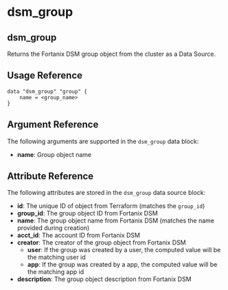 # dsm\_group

## dsm\_group

Returns the Fortanix DSM group object from the cluster as a Data Source.

## Usage Reference

```
data "dsm_group" "group" {
    name = <group_name>
}
```

## Argument Reference

The following arguments are supported in the `dsm_group` data block:

* **name**: Group object name

## Attribute Reference

The following attributes are stored in the `dsm_group` data source block:

* **id**: The unique ID of object from Terraform (matches the `group_id`) 
* **group\_id**: The group object ID from Fortanix DSM
* **name**: The group object name from Fortanix DSM (matches the name provided during creation)
* **acct\_id**: The account ID from Fortanix DSM
* **creator**: The creator of the group object from Fortanix DSM
  * **user**: If the group was created by a user, the computed value will be the matching user id
  * **app**: If the group was created by a app, the computed value will be the matching app id
* **description**: The group object description from Fortanix DSM

